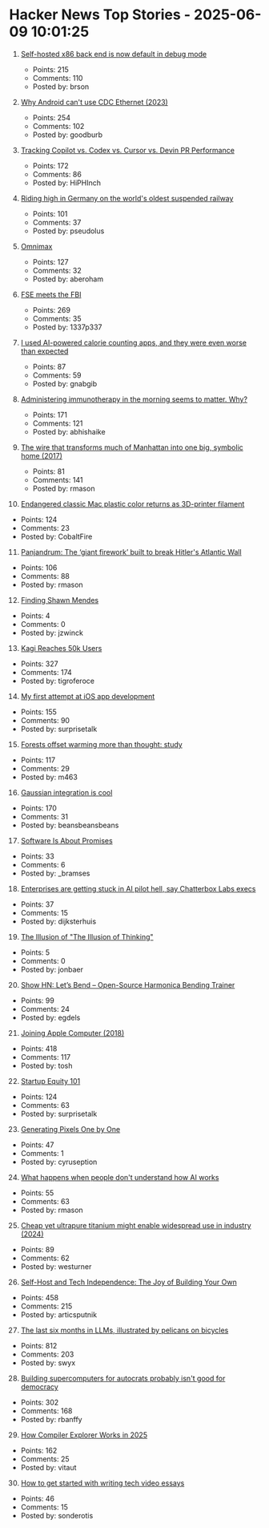 # Hacker News Top Stories - 2025-06-09 10:01:25

1. [Self-hosted x86 back end is now default in debug mode](https://ziglang.org/devlog/2025/#2025-06-08)
   - Points: 215
   - Comments: 110
   - Posted by: brson

2. [Why Android can't use CDC Ethernet (2023)](https://jordemort.dev/blog/why-android-cant-use-cdc-ethernet/)
   - Points: 254
   - Comments: 102
   - Posted by: goodburb

3. [Tracking Copilot vs. Codex vs. Cursor vs. Devin PR Performance](https://aavetis.github.io/ai-pr-watcher/)
   - Points: 172
   - Comments: 86
   - Posted by: HiPHInch

4. [Riding high in Germany on the world's oldest suspended railway](https://www.theguardian.com/travel/2025/jun/09/riding-high-in-germany-on-the-worlds-oldest-suspended-railway)
   - Points: 101
   - Comments: 37
   - Posted by: pseudolus

5. [Omnimax](https://computer.rip/2025-06-08-Omnimax.html)
   - Points: 127
   - Comments: 32
   - Posted by: aberoham

6. [FSE meets the FBI](https://blog.freespeechextremist.com/blog/fse-vs-fbi.html)
   - Points: 269
   - Comments: 35
   - Posted by: 1337p337

7. [I used AI-powered calorie counting apps, and they were even worse than expected](https://lifehacker.com/health/ai-powered-calorie-counting-apps-worse-than-expected)
   - Points: 87
   - Comments: 59
   - Posted by: gnabgib

8. [Administering immunotherapy in the morning seems to matter. Why?](https://www.owlposting.com/p/the-time-of-day-that-immunotherapy)
   - Points: 171
   - Comments: 121
   - Posted by: abhishaike

9. [The wire that transforms much of Manhattan into one big, symbolic home (2017)](https://www.atlasobscura.com/articles/eruv-manhattan-invisible-wire-jewish-symbolic-religious-home)
   - Points: 81
   - Comments: 141
   - Posted by: rmason

10. [Endangered classic Mac plastic color returns as 3D-printer filament](https://arstechnica.com/apple/2025/06/new-filament-lets-you-3d-print-parts-in-authentic-1980s-apple-computer-color/)
   - Points: 124
   - Comments: 23
   - Posted by: CobaltFire

11. [Panjandrum: The ‘giant firework’ built to break Hitler's Atlantic Wall](https://www.bbc.com/future/article/20250603-the-giant-firework-built-to-break-hitlers-atlantic-wall)
   - Points: 106
   - Comments: 88
   - Posted by: rmason

12. [Finding Shawn Mendes](https://ericneyman.wordpress.com/2019/11/26/finding-shawn-mendes/)
   - Points: 4
   - Comments: 0
   - Posted by: jzwinck

13. [Kagi Reaches 50k Users](https://kagi.com/stats?stat=members)
   - Points: 327
   - Comments: 174
   - Posted by: tigroferoce

14. [My first attempt at iOS app development](https://mgx.me/my-first-attempt-at-ios-app-development)
   - Points: 155
   - Comments: 90
   - Posted by: surprisetalk

15. [Forests offset warming more than thought: study](https://news.ucr.edu/articles/2025/05/29/does-planting-trees-really-help-cool-planet)
   - Points: 117
   - Comments: 29
   - Posted by: m463

16. [Gaussian integration is cool](https://rohangautam.github.io/blog/chebyshev_gauss/)
   - Points: 170
   - Comments: 31
   - Posted by: beansbeansbeans

17. [Software Is About Promises](https://www.bramadams.dev/software-is-about-promises/)
   - Points: 33
   - Comments: 6
   - Posted by: _bramses

18. [Enterprises are getting stuck in AI pilot hell, say Chatterbox Labs execs](https://www.theregister.com/2025/06/08/chatterbox_labs_ai_adoption/)
   - Points: 37
   - Comments: 15
   - Posted by: dijksterhuis

19. [The Illusion of "The Illusion of Thinking"](https://www.seangoedecke.com/illusion-of-thinking/)
   - Points: 5
   - Comments: 0
   - Posted by: jonbaer

20. [Show HN: Let’s Bend – Open-Source Harmonica Bending Trainer](https://letsbend.de)
   - Points: 99
   - Comments: 24
   - Posted by: egdels

21. [Joining Apple Computer (2018)](https://www.folklore.org/Joining_Apple_Computer.html)
   - Points: 418
   - Comments: 117
   - Posted by: tosh

22. [Startup Equity 101](https://quarter--mile.com/Startup-Equity-101)
   - Points: 124
   - Comments: 63
   - Posted by: surprisetalk

23. [Generating Pixels One by One](https://tunahansalih.github.io/blog/autoregressive-vision-generation-part-1/)
   - Points: 47
   - Comments: 1
   - Posted by: cyruseption

24. [What happens when people don't understand how AI works](https://www.theatlantic.com/culture/archive/2025/06/artificial-intelligence-illiteracy/683021/)
   - Points: 55
   - Comments: 63
   - Posted by: rmason

25. [Cheap yet ultrapure titanium might enable widespread use in industry (2024)](https://phys.org/news/2024-06-cheap-ultrapure-titanium-metal-enable.amp)
   - Points: 89
   - Comments: 62
   - Posted by: westurner

26. [Self-Host and Tech Independence: The Joy of Building Your Own](https://www.ssp.sh/blog/self-host-self-independence/)
   - Points: 458
   - Comments: 215
   - Posted by: articsputnik

27. [The last six months in LLMs, illustrated by pelicans on bicycles](https://simonwillison.net/2025/Jun/6/six-months-in-llms/)
   - Points: 812
   - Comments: 203
   - Posted by: swyx

28. [Building supercomputers for autocrats probably isn't good for democracy](https://helentoner.substack.com/p/supercomputers-for-autocrats)
   - Points: 302
   - Comments: 168
   - Posted by: rbanffy

29. [How Compiler Explorer Works in 2025](https://xania.org/202506/how-compiler-explorer-works)
   - Points: 162
   - Comments: 25
   - Posted by: vitaut

30. [How to get started with writing tech video essays](undefined)
   - Points: 46
   - Comments: 15
   - Posted by: sonderotis

